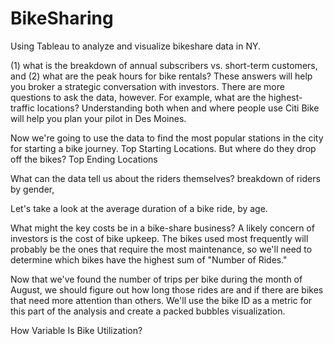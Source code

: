# BikeSharing
Using Tableau to analyze and visualize bikeshare data in NY. 


(1) what is the breakdown of annual subscribers vs. short-term customers, and (2) what are the peak hours for bike rentals? These answers will help you broker a strategic conversation with investors. There are more questions to ask the data, however. For example, what are the highest-traffic locations? Understanding both when and where people use Citi Bike will help you plan your pilot in Des Moines.

Now we're going to use the data to find the most popular stations in the city for starting a bike journey. Top Starting Locations.
But where do they drop off the bikes? Top Ending Locations

What can the data tell us about the riders themselves? breakdown of riders by gender, 

Let's take a look at the average duration of a bike ride, by age.

What might the key costs be in a bike-share business? 
A likely concern of investors is the cost of bike upkeep. The bikes used most frequently will probably be the ones that require the most maintenance, so we'll need to determine which bikes have the highest sum of "Number of Rides."

Now that we've found the number of trips per bike during the month of August, we should figure out how long those rides are and if there are bikes that need more attention than others. We'll use the bike ID as a metric for this part of the analysis and create a packed bubbles visualization.

How Variable Is Bike Utilization?
